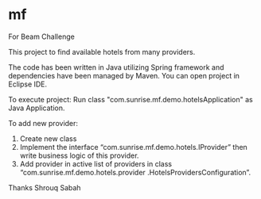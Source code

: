 # mf
For Beam Challenge 


This project to find available hotels from many providers.

The code has been written in Java utilizing Spring framework and dependencies have been managed by Maven.
You can open project in Eclipse IDE.

To execute project:
Run class "com.sunrise.mf.demo.hotelsApplication" as Java Application.


To add new provider:
1.	Create new class
2.	Implement the interface “com.sunrise.mf.demo.hotels.IProvider” then write business logic of this provider.
3.	Add provider in active list of providers in class  “com.sunrise.mf.demo.hotels.provider .HotelsProvidersConfiguration”.


Thanks
Shrouq Sabah
